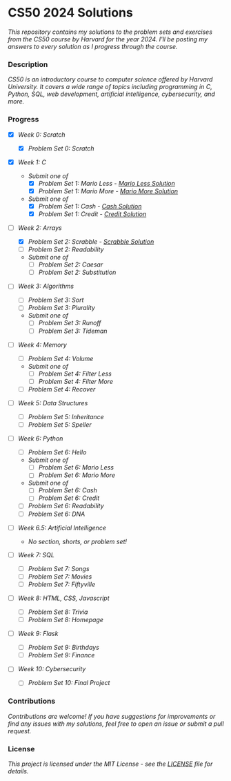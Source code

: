 # CS50 2024 Solutions

*This repository contains my solutions to the problem sets and exercises from the CS50 course by Harvard for the year 2024. I'll be posting my answers to every solution as I progress through the course.*

### Description
*CS50 is an introductory course to computer science offered by Harvard University. It covers a wide range of topics including programming in C, Python, SQL, web development, artificial intelligence, cybersecurity, and more.*

### Progress
- [x] *Week 0: Scratch*
  - [x] *Problem Set 0: Scratch*

- [x] *Week 1: C*
  - *Submit one of*
    - [x] *Problem Set 1: Mario Less - [Mario Less Solution](https://github.com/Lei0x1/cs50-2024/blob/main/Week-1-C/mario.md)*
    - [x] *Problem Set 1: Mario More - [Mario More Solution](https://github.com/Lei0x1/cs50-2024/blob/main/Week-1-C/mario-more.md)*
  - *Submit one of*
    - [x] *Problem Set 1: Cash - [Cash Solution](https://github.com/Lei0x1/cs50-2024/blob/main/Week-1-C/cash.md)*
    - [x] *Problem Set 1: Credit - [Credit Solution](https://github.com/Lei0x1/cs50-2024/blob/main/Week-1-C/credit.md)*

- [ ] *Week 2: Arrays*
  - [x] *Problem Set 2: Scrabble - [Scrabble Solution](https://github.com/Lei0x1/cs50-2024/blob/main/Week-2-Array/scrabble.md)*
  - [ ] *Problem Set 2: Readability*
  - *Submit one of*
    - [ ] *Problem Set 2: Caesar*
    - [ ] *Problem Set 2: Substitution*

- [ ] *Week 3: Algorithms*
  - [ ] *Problem Set 3: Sort*
  - [ ] *Problem Set 3: Plurality*
  - *Submit one of*
    - [ ] *Problem Set 3: Runoff*
    - [ ] *Problem Set 3: Tideman*

- [ ] *Week 4: Memory*
  - [ ] *Problem Set 4: Volume*
  - *Submit one of*
    - [ ] *Problem Set 4: Filter Less*
    - [ ] *Problem Set 4: Filter More*
  - [ ] *Problem Set 4: Recover*

- [ ] *Week 5: Data Structures*
  - [ ] *Problem Set 5: Inheritance*
  - [ ] *Problem Set 5: Speller*

- [ ] *Week 6: Python*
  - [ ] *Problem Set 6: Hello*
  - *Submit one of*
    - [ ] *Problem Set 6: Mario Less*
    - [ ] *Problem Set 6: Mario More*
  - *Submit one of*
    - [ ] *Problem Set 6: Cash*
    - [ ] *Problem Set 6: Credit*
  - [ ] *Problem Set 6: Readability*
  - [ ] *Problem Set 6: DNA*

- [ ] *Week 6.5: Artificial Intelligence*
  - *No section, shorts, or problem set!*

- [ ] *Week 7: SQL*
  - [ ] *Problem Set 7: Songs*
  - [ ] *Problem Set 7: Movies*
  - [ ] *Problem Set 7: Fiftyville*

- [ ] *Week 8: HTML, CSS, Javascript*
  - [ ] *Problem Set 8: Trivia*
  - [ ] *Problem Set 8: Homepage*

- [ ] *Week 9: Flask*
  - [ ] *Problem Set 9: Birthdays*
  - [ ] *Problem Set 9: Finance*

- [ ] *Week 10: Cybersecurity*
  - [ ] *Problem Set 10: Final Project*

### Contributions
*Contributions are welcome! If you have suggestions for improvements or find any issues with my solutions, feel free to open an issue or submit a pull request.*

### License
*This project is licensed under the MIT License - see the [LICENSE](https://github.com/Lei0x1/cs50-2024/blob/main/LICENSE) file for details.*

